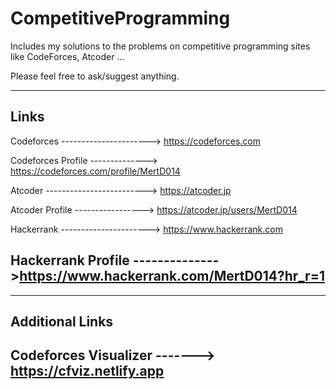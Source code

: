 # CompetitiveProgramming
Includes my solutions to the problems on competitive programming sites like CodeForces, Atcoder ... 

Please feel free to ask/suggest anything.

----------------------------------------------------------------------------
Links
----------------------------------------------------------------------------

Codeforces ----------------------> https://codeforces.com

Codeforces Profile --------------> https://codeforces.com/profile/MertD014

Atcoder -------------------------> https://atcoder.jp

Atcoder Profile -----------------> https://atcoder.jp/users/MertD014

Hackerrank ----------------------> https://www.hackerrank.com

Hackerrank Profile -------------->https://www.hackerrank.com/MertD014?hr_r=1
----------------------------------------------------------------------------

----------------------------------------------------------------------------
Additional Links
----------------------------------------------------------------------------

Codeforces Visualizer    -------> https://cfviz.netlify.app
----------------------------------------------------------------------------
